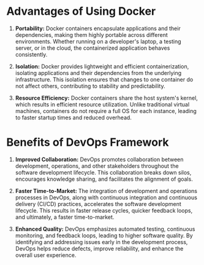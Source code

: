 # Advantages of Using Docker

1. **Portability:** Docker containers encapsulate applications and their dependencies, making them highly portable across different environments. Whether running on a developer's laptop, a testing server, or in the cloud, the containerized application behaves consistently.

2. **Isolation:** Docker provides lightweight and efficient containerization, isolating applications and their dependencies from the underlying infrastructure. This isolation ensures that changes to one container do not affect others, contributing to stability and predictability.

3. **Resource Efficiency:** Docker containers share the host system's kernel, which results in efficient resource utilization. Unlike traditional virtual machines, containers do not require a full OS for each instance, leading to faster startup times and reduced overhead.

# Benefits of DevOps Framework

1. **Improved Collaboration:** DevOps promotes collaboration between development, operations, and other stakeholders throughout the software development lifecycle. This collaboration breaks down silos, encourages knowledge sharing, and facilitates the alignment of goals.

2. **Faster Time-to-Market:** The integration of development and operations processes in DevOps, along with continuous integration and continuous delivery (CI/CD) practices, accelerates the software development lifecycle. This results in faster release cycles, quicker feedback loops, and ultimately, a faster time-to-market.

3. **Enhanced Quality:** DevOps emphasizes automated testing, continuous monitoring, and feedback loops, leading to higher software quality. By identifying and addressing issues early in the development process, DevOps helps reduce defects, improve reliability, and enhance the overall user experience.


